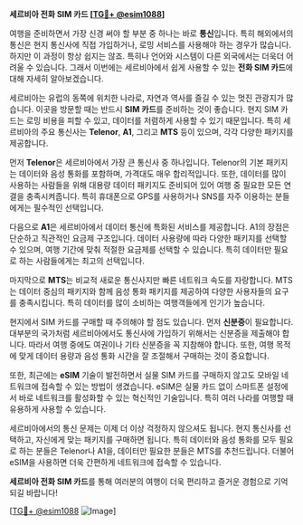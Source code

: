 **세르비아 전화 SIM 카드 [[TG💪+ @esim1088](https://t.me/s/esim1088)]**

여행을 준비하면서 가장 신경 써야 할 부분 중 하나는 바로 **통신**입니다. 특히 해외에서의 통신은 현지 통신사에 직접 가입하거나, 로밍 서비스를 사용해야 하는 경우가 많습니다. 하지만 이 과정이 항상 쉽지는 않죠. 특히나 언어와 시스템이 다른 외국에서는 더욱더 어려울 수 있습니다. 그래서 이번에는 세르비아에서 쉽게 사용할 수 있는 **전화 SIM 카드**에 대해 자세히 알아보겠습니다.

세르비아는 유럽의 동쪽에 위치한 나라로, 자연과 역사를 즐길 수 있는 멋진 관광지가 많습니다. 이곳을 방문할 때는 반드시 **SIM 카드**를 준비하는 것이 좋습니다. 현지 SIM 카드는 로밍 비용을 피할 수 있고, 데이터를 저렴하게 사용할 수 있기 때문입니다. 특히 세르비아의 주요 통신사는 **Telenor**, **A1**, 그리고 **MTS** 등이 있으며, 각각 다양한 패키지를 제공합니다.

먼저 **Telenor**은 세르비아에서 가장 큰 통신사 중 하나입니다. Telenor의 기본 패키지는 데이터와 음성 통화를 포함하며, 가격대도 매우 합리적입니다. 또한, 데이터를 많이 사용하는 사람들을 위해 대용량 데이터 패키지도 준비되어 있어 여행 중 필요한 모든 연결을 충족시켜줍니다. 특히 휴대폰으로 GPS를 사용하거나 SNS를 자주 이용하는 분들에게는 필수적인 선택입니다.

다음으로 **A1**은 세르비아에서 데이터 통신에 특화된 서비스를 제공합니다. A1의 장점은 단순하고 직관적인 요금제 구조입니다. 데이터 사용량에 따라 다양한 패키지를 선택할 수 있으며, 여행 기간에 맞춰 적절한 요금제를 선택할 수 있습니다. 특히 데이터만 필요로 하는 사람들에게는 최고의 선택입니다.

마지막으로 **MTS**는 비교적 새로운 통신사지만 빠른 네트워크 속도를 자랑합니다. MTS는 데이터 중심의 패키지와 함께 음성 통화 패키지를 제공하여 다양한 사용자들의 요구를 충족시킵니다. 특히 데이터를 많이 소비하는 여행객들에게 인기가 높습니다.

현지에서 SIM 카드를 구매할 때 주의해야 할 점도 있습니다. 먼저 **신분증**이 필요합니다. 대부분의 국가처럼 세르비아에서도 통신사에 가입하기 위해서는 신분증을 제출해야 합니다. 따라서 여행 중에도 여권이나 기타 신분증을 꼭 지참해야 합니다. 또한, 여행 목적에 맞게 데이터 용량과 음성 통화 시간을 잘 조절해서 구매하는 것이 중요합니다.

또한, 최근에는 **eSIM** 기술이 발전하면서 실물 SIM 카드를 구매하지 않고도 모바일 네트워크에 접속할 수 있는 방법이 생겼습니다. eSIM은 실물 카드 없이 스마트폰 설정에서 바로 네트워크를 활성화할 수 있는 혁신적인 기술입니다. 특히 여러 나라를 여행할 때 유용하게 사용할 수 있습니다.

세르비아에서의 통신 문제는 이제 더 이상 걱정하지 않으셔도 됩니다. 현지 통신사를 선택하고, 자신에게 맞는 패키지를 구매하면 됩니다. 특히 데이터와 음성 통화를 모두 필요로 하는 분들은 Telenor나 A1을, 데이터만 필요한 분들은 MTS를 추천드립니다. 더불어 eSIM을 사용하면 더욱 간편하게 네트워크에 접속할 수 있습니다.

**세르비아 전화 SIM 카드**를 통해 여러분의 여행이 더욱 편리하고 즐거운 경험으로 기억되길 바랍니다! 

[[TG💪+ @esim1088](https://t.me/s/esim1088) ![Image](https://i.postimg.cc/Y0z9fWf4/image.png)]